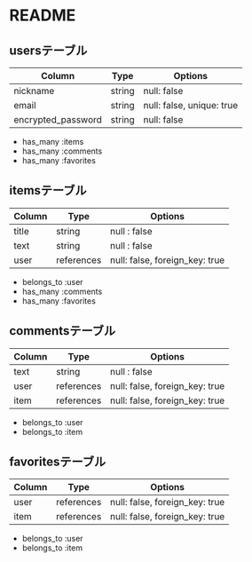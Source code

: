 # README
## usersテーブル
| Column             | Type   | Options                   |
| ------------------ | ------ | ------------------------- |
| nickname           | string | null: false               |
| email              | string | null: false, unique: true |
| encrypted_password | string | null: false               |
- has_many :items
- has_many :comments
- has_many :favorites

## itemsテーブル
| Column | Type       | Options                        |
| ------ | ---------- | ------------------------------ |
| title  | string     | null : false                   |
| text   | string     | null : false                   |
| user   | references | null: false, foreign_key: true |
- belongs_to :user
- has_many :comments
- has_many :favorites

## commentsテーブル
| Column | Type       | Options                        |
| ------ | ---------- | ------------------------------ |
| text   | string     | null : false                   |
| user   | references | null: false, foreign_key: true |
| item   | references | null: false, foreign_key: true |
- belongs_to :user
- belongs_to :item

## favoritesテーブル
| Column | Type       | Options                        |
| ------ | ---------- | ------------------------------ |
| user   | references | null: false, foreign_key: true |
| item   | references | null: false, foreign_key: true |
- belongs_to :user
- belongs_to :item
